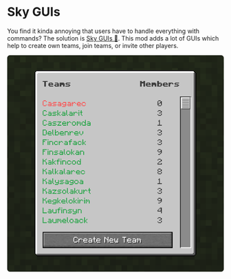 # Sky GUIs

You find it kinda annoying that users have to handle everything with commands? The solution is 
[Sky GUIs 🔗](https://modrinth.com/mod/sky-guis). This mod adds a lot of GUIs which help to create
own teams, join teams, or invite other players.

![Sky GUIs logo](../../assets/projects/skyblock-builder/sky_guis.png)